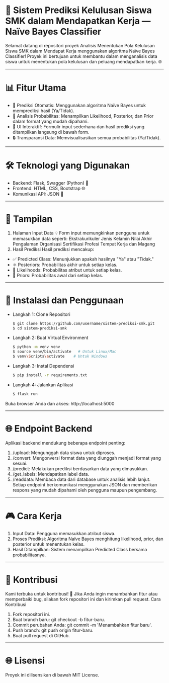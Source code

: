 # 🔨 **Sistem Prediksi Kelulusan Siswa SMK dalam Mendapatkan Kerja — Naïve Bayes Classifier**

Selamat datang di repositori proyek Analisis Menentukan Pola Kelulusan Siswa SMK dalam Mendapat Kerja menggunakan algoritma Naïve Bayes Classifier! Proyek ini bertujuan untuk membantu dalam menganalisis data siswa untuk menentukan pola kelulusan dan peluang mendapatkan kerja. 🌐

---

# 📊 **Fitur Utama**
- 🧩 Prediksi Otomatis: Menggunakan algoritma Naïve Bayes untuk memprediksi hasil (Ya/Tidak).
- 🔢 Analisis Probabilitas: Menampilkan Likelihood, Posterior, dan Prior dalam format yang mudah dipahami.
- 🔄 UI Interaktif: Formulir input sederhana dan hasil prediksi yang ditampilkan langsung di bawah form.
- 🔒 Transparansi Data: Memvisualisasikan semua probabilitas (Ya/Tidak).

---

# 🛠️ **Teknologi yang Digunakan**
- Backend: Flask, Swagger (Python) 📝
- Frontend: HTML, CSS, Bootstrap 🌐
- Komunikasi API: JSON 🔐

---

# 🎨 **Tampilan**
1. Halaman Input Data
💡 Form input memungkinkan pengguna untuk memasukkan data seperti:
  Ekstrakurikuler
  Jenis Kelamin
  Nilai Akhir
  Pengalaman Organisasi
  Sertifikasi Profesi
  Tempat Kerja dan Magang
2. Hasil Prediksi
Hasil prediksi mencakup:
  - ✅ Predicted Class: Menunjukkan apakah hasilnya "Ya" atau "Tidak."
  - ⚛ Posteriors: Probabilitas akhir untuk setiap kelas.
  - 🔢 Likelihoods: Probabilitas atribut untuk setiap kelas.
  - 🔐 Priors: Probabilitas awal dari setiap kelas.
---
# 📒 **Instalasi dan Penggunaan**
- Langkah 1: Clone Repositori
  ```bash
  $ git clone https://github.com/username/sistem-prediksi-smk.git
  $ cd sistem-prediksi-smk
   ```
- Langkah 2: Buat Virtual Environment
  ```bash
  $ python -m venv venv
  $ source venv/bin/activate   # Untuk Linux/Mac
  $ venv\Scripts\activate    # Untuk Windows
  ```
- Langkah 3: Instal Dependensi
  ```bash
  $ pip install -r requirements.txt
  ```
- Langkah 4: Jalankan Aplikasi
  ```bash
  $ flask run
  ```
Buka browser Anda dan akses: http://localhost:5000

---

# 🌐 **Endpoint Backend**
Aplikasi backend mendukung beberapa endpoint penting:
1. /upload: Mengunggah data siswa untuk diproses.
2. /convert: Mengonversi format data yang diunggah menjadi format yang sesuai.
3. /predict: Melakukan prediksi berdasarkan data yang dimasukkan.
4. /get_labels: Mendapatkan label data.
5. /readdata: Membaca data dari database untuk analisis lebih lanjut.
Setiap endpoint berkomunikasi menggunakan JSON dan memberikan respons yang mudah dipahami oleh pengguna maupun pengembang.

---

# 🎮 Cara Kerja

1. Input Data: Pengguna memasukkan atribut siswa.
2. Proses Prediksi: Algoritma Naïve Bayes menghitung likelihood, prior, dan posterior untuk menentukan kelas.
3. Hasil Ditampilkan: Sistem menampilkan Predicted Class bersama probabilitasnya.

---

# 🎉 **Kontribusi**

Kami terbuka untuk kontribusi! 🚀 Jika Anda ingin menambahkan fitur atau memperbaiki bug, silakan fork repositori ini dan kirimkan pull request.
Cara Kontribusi
1. Fork repositori ini.
2. Buat branch baru: git checkout -b fitur-baru.
3. Commit perubahan Anda: git commit -m 'Menambahkan fitur baru'.
4. Push branch: git push origin fitur-baru.
5. Buat pull request di GitHub.
  
---

# 🌐 **Lisensi**
Proyek ini dilisensikan di bawah MIT License.
